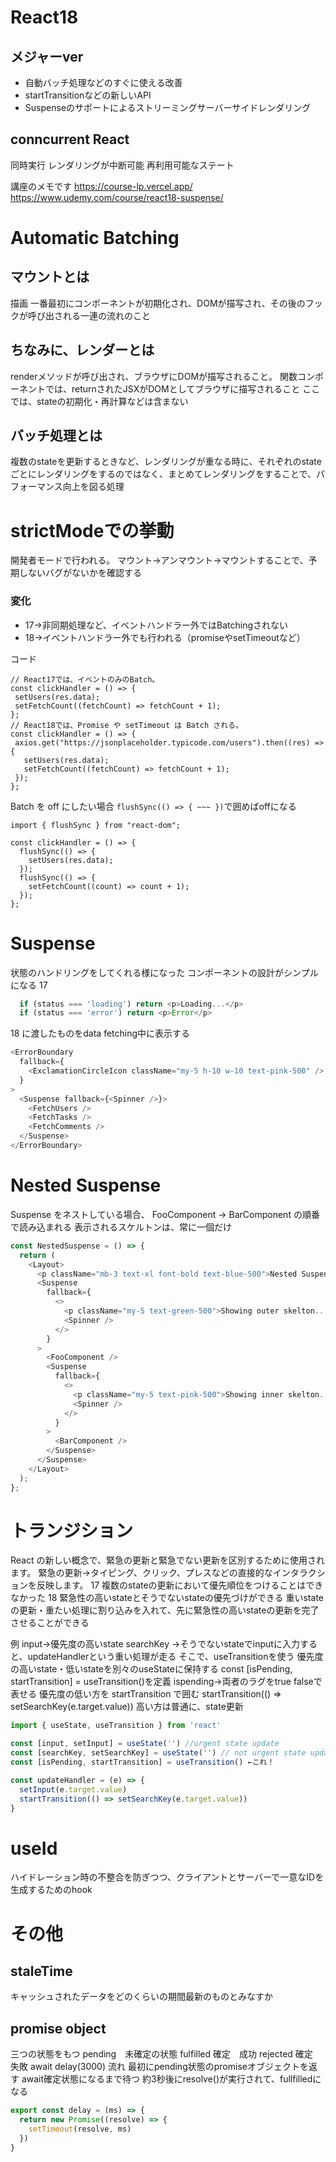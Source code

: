 # React18

## メジャーver
- 自動バッチ処理などのすぐに使える改善
- startTransitionなどの新しいAPI
- Suspenseのサポートによるストリーミングサーバーサイドレンダリング

## conncurrent React
同時実行 レンダリングが中断可能 再利用可能なステート

講座のメモです https://course-lp.vercel.app/
https://www.udemy.com/course/react18-suspense/

# Automatic Batching

## マウントとは
描画 一番最初にコンポーネントが初期化され、DOMが描写され、その後のフックが呼び出される一連の流れのこと

## ちなみに、レンダーとは
renderメソッドが呼び出され、ブラウザにDOMが描写されること。 関数コンポーネントでは、returnされたJSXがDOMとしてブラウザに描写されること ここでは、stateの初期化・再計算などは含まない

## バッチ処理とは
複数のstateを更新するときなど、レンダリングが重なる時に、それぞれのstateごとにレンダリングをするのではなく、まとめてレンダリングをすることで、パフォーマンス向上を図る処理

# strictModeでの挙動
開発者モードで行われる。 マウント→アンマウント→マウントすることで、予期しないバグがないかを確認する

### 変化
- 17→非同期処理など、イベントハンドラー外ではBatchingされない
- 18→イベントハンドラー外でも行われる（promiseやsetTimeoutなど）

コード
 ```
// React17では、イベントのみのBatch。
const clickHandler = () => {
  setUsers(res.data);
  setFetchCount((fetchCount) => fetchCount + 1);
};
// React18では、Promise や setTimeout は Batch される。
const clickHandler = () => {
  axios.get("https://jsonplaceholder.typicode.com/users").then((res) => {
    setUsers(res.data);
    setFetchCount((fetchCount) => fetchCount + 1);
  });
};
```
Batch を off にしたい場合 `flushSync(() => { ~~~ })`で囲めばoffになる

```
import { flushSync } from "react-dom";

const clickHandler = () => {
  flushSync(() => {
    setUsers(res.data);
  });
  flushSync(() => {
    setFetchCount((count) => count + 1);
  });
};
```

# Suspense
状態のハンドリングをしてくれる様になった コンポーネントの設計がシンプルになる
17
```javascript
  if (status === 'loading') return <p>Loading...</p>
  if (status === 'error') return <p>Error</p>
```
18
に渡したものをdata fetching中に表示する
```javascript
<ErrorBoundary
  fallback={
    <ExclamationCircleIcon className="my-5 h-10 w-10 text-pink-500" />
  }
>
  <Suspense fallback={<Spinner />}>
    <FetchUsers />
    <FetchTasks />
    <FetchComments />
  </Suspense>
</ErrorBoundary>
```

# Nested Suspense
Suspense をネストしている場合、 FooComponent → BarComponent の順番で読み込まれる 表示されるスケルトンは、常に一個だけ
```javascript
const NestedSuspense = () => {
  return (
    <Layout>
      <p className="mb-3 text-xl font-bold text-blue-500">Nested Suspense</p>
      <Suspense
        fallback={
          <>
            <p className="my-5 text-green-500">Showing outer skelton...</p>
            <Spinner />
          </>
        }
      >
        <FooComponent />
        <Suspense
          fallback={
            <>
              <p className="my-5 text-pink-500">Showing inner skelton...</p>
              <Spinner />
            </>
          }
        >
          <BarComponent />
        </Suspense>
      </Suspense>
    </Layout>
  );
};
```

# トランジション
React の新しい概念で、緊急の更新と緊急でない更新を区別するために使用されます。
緊急の更新→タイピング、クリック、プレスなどの直接的なインタラクションを反映します。 17 複数のstateの更新において優先順位をつけることはできなかった 18 緊急性の高いstateとそうでないstateの優先づけができる
重いstateの更新・重たい処理に割り込みを入れて、先に緊急性の高いstateの更新を完了させることができる

例
input→優先度の高いstate
searchKey →そうでないstateでinputに入力すると、updateHandlerという重い処理が走る
そこで、useTransitionを使う
優先度の高いstate・低いstateを別々のuseStateに保持する
const [isPending, startTransition] = useTransition()を定義
ispending→両者のラグをtrue falseで表せる
優先度の低い方を startTransition で囲む
startTransition(() => setSearchKey(e.target.value))
高い方は普通に、state更新
```javascript
import { useState, useTransition } from 'react'

const [input, setInput] = useState('') //urgent state update
const [searchKey, setSearchKey] = useState('') // not urgent state update
const [isPending, startTransition] = useTransition() ←これ！

const updateHandler = (e) => {
  setInput(e.target.value)
  startTransition(() => setSearchKey(e.target.value))
}
```
# useId
ハイドレーション時の不整合を防ぎつつ、クライアントとサーバーで一意なIDを生成するためのhook

# その他

## staleTime
キャッシュされたデータをどのくらいの期間最新のものとみなすか

## promise object
三つの状態をもつ
pending　未確定の状態
fulfilled 確定　成功
rejected 確定　失敗
await delay(3000) 流れ
最初にpending状態のpromiseオブジェクトを返す
await確定状態になるまで待つ
約3秒後にresolve()が実行されて、fullfilledになる
```javascript
export const delay = (ms) => {
  return new Promise((resolve) => {
    setTimeout(resolve, ms)
  })
}
```

